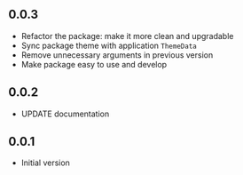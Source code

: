 ## 0.0.3
* Refactor the package: make it more clean and upgradable
* Sync package theme with application `ThemeData`
* Remove unnecessary arguments in previous version
* Make package easy to use and develop

## 0.0.2

* UPDATE documentation

## 0.0.1

* Initial version
